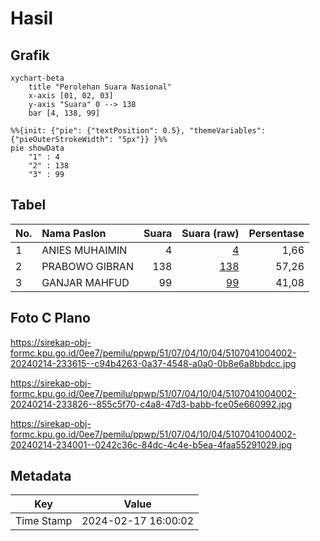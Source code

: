 # Hasil

## Grafik

```mermaid
xychart-beta
    title "Perolehan Suara Nasional"
    x-axis [01, 02, 03]
    y-axis "Suara" 0 --> 138
    bar [4, 138, 99]
```

```mermaid
%%{init: {"pie": {"textPosition": 0.5}, "themeVariables": {"pieOuterStrokeWidth": "5px"}} }%%
pie showData
    "1" : 4
    "2" : 138
    "3" : 99
```

## Tabel

| No. | Nama Paslon    | Suara | Suara (raw) | Persentase |
|:--- |:-------------- | -----:| -----------:| ----------:|
| 1   | ANIES MUHAIMIN | 4     | [4][p-1]    | 1,66       |
| 2   | PRABOWO GIBRAN | 138   | [138][p-2]  | 57,26      |
| 3   | GANJAR MAHFUD  | 99    | [99][p-3]   | 41,08      |


[p-1]: https://github.com/gigit-pemilu/pemilu-2024/blob/main/pilpres/hitung-suara/sub/51-bali/sub/07-karangasem/sub/04-karangasem/sub/1004-karangasem/sub/002-tps/sub/paslon-1.txt
[p-2]: https://github.com/gigit-pemilu/pemilu-2024/blob/main/pilpres/hitung-suara/sub/51-bali/sub/07-karangasem/sub/04-karangasem/sub/1004-karangasem/sub/002-tps/sub/paslon-2.txt
[p-3]: https://github.com/gigit-pemilu/pemilu-2024/blob/main/pilpres/hitung-suara/sub/51-bali/sub/07-karangasem/sub/04-karangasem/sub/1004-karangasem/sub/002-tps/sub/paslon-3.txt

## Foto C Plano

https://sirekap-obj-formc.kpu.go.id/0ee7/pemilu/ppwp/51/07/04/10/04/5107041004002-20240214-233615--c94b4263-0a37-4548-a0a0-0b8e6a8bbdcc.jpg

https://sirekap-obj-formc.kpu.go.id/0ee7/pemilu/ppwp/51/07/04/10/04/5107041004002-20240214-233826--855c5f70-c4a8-47d3-babb-fce05e660992.jpg

https://sirekap-obj-formc.kpu.go.id/0ee7/pemilu/ppwp/51/07/04/10/04/5107041004002-20240214-234001--0242c36c-84dc-4c4e-b5ea-4faa55291029.jpg


## Metadata

| Key        | Value               |
| ---------- | ------------------- |
| Time Stamp | 2024-02-17 16:00:02 |



